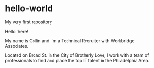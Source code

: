 # hello-world
My very first repository

Hello there!

My name is Collin and I'm a Technical Recruiter with Workbridge Associates.

Located on Broad St. in the City of Brotherly Love, I work with a team of professionals to find and place the top IT talent in the Philadelphia Area. 
